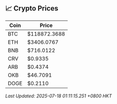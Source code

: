 ## 📈 Crypto Prices

| Coin | Price |
| ---- | ----- |
| BTC | $118872.3688 |
| ETH | $3406.0767 |
| BNB | $716.0122 |
| CRV | $0.9335 |
| ARB | $0.4374 |
| OKB | $46.7091 |
| DOGE | $0.2110 |

_Last Updated: 2025-07-18 01:11:15.251 +0800 HKT_
